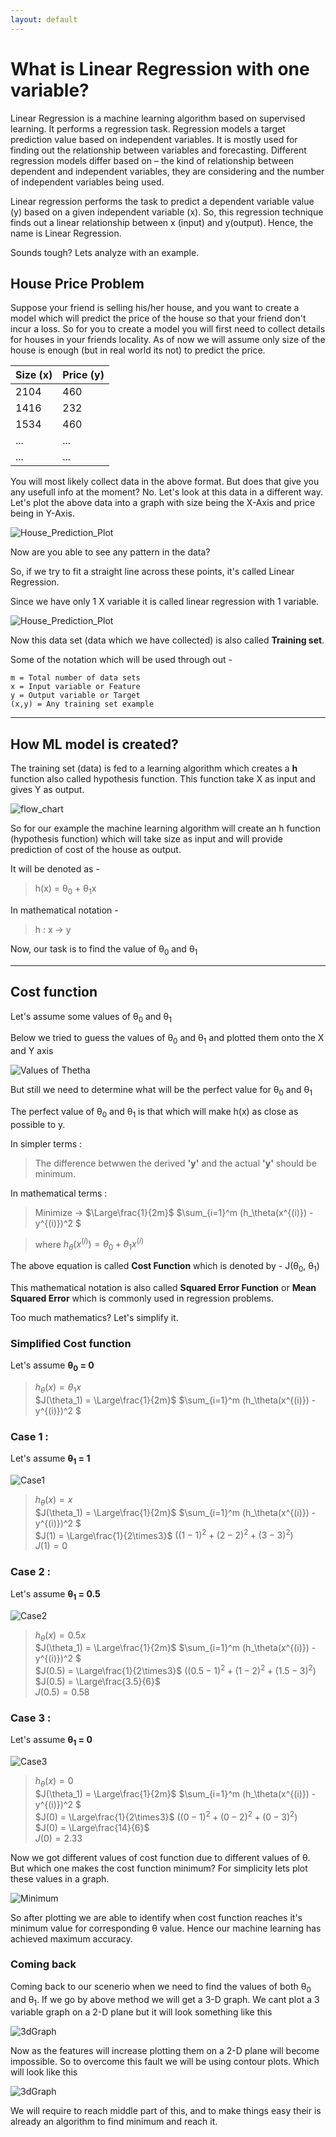 ```yaml
---
layout: default
---
```



 <script type="text/x-mathjax-config">
    MathJax.Hub.Config({
      tex2jax: {
        skipTags: ['script', 'noscript', 'style', 'textarea', 'pre'],
        inlineMath: [['$','$']]
      }
    });
  </script>
  <script src="https://cdn.mathjax.org/mathjax/latest/MathJax.js?config=TeX-AMS-MML_HTMLorMML" type="text/javascript"></script> 

# What is Linear Regression with one variable?

Linear Regression is a machine learning algorithm based on supervised learning. It performs a regression task. Regression models a target prediction value based on independent variables. It is mostly used for finding out the relationship between variables and forecasting. Different regression models differ based on – the kind of relationship between dependent and independent variables, they are considering and the number of independent variables being used.

Linear regression performs the task to predict a dependent variable value (y) based on a given independent variable (x). So, this regression technique finds out a linear relationship between x (input) and y(output). Hence, the name is Linear Regression.

Sounds tough? Lets analyze with an example.

## House Price Problem

Suppose your friend is selling his/her house, and you want to create a model which will predict the price of the house so that your friend don't incur a loss. So for you to create a model you will first need to collect details for houses in your friends locality. As of now we will assume only size of the house is enough (but in real world its not) to predict the price.

| Size (x) | Price (y) |
|:---------|:----------|
| 2104     | 460       |
| 1416     | 232       |
| 1534     | 460       |
| ...      | ...       |
| ...      | ...       |

You will most likely collect data in the above format. But does that give you any usefull info at the moment?
No. Let's look at this data in a different way.
Let's plot the above data into a graph with size being the X-Axis and price being in Y-Axis.

![House_Prediction_Plot](https://m3verma.github.io/Machine_Learning/Coursera_AndrewNG_Course/Images/Linear_Regression_1/house_price_problem.png)

Now are you able to see any pattern in the data?

So, if we try to fit a straight line across these points, it's called Linear Regression.

Since we have only 1 X variable it is called linear regression with 1 variable.

![House_Prediction_Plot](https://m3verma.github.io/Machine_Learning/Coursera_AndrewNG_Course/Images/Linear_Regression_1/house_price_problem_1.png)

Now this data set (data which we have collected) is also called **Training set**.

Some of the notation which will be used through out -
```
m = Total number of data sets
x = Input variable or Feature
y = Output variable or Target
(x,y) = Any training set example
```

* * *

## How ML model is created?

The training set (data) is fed to a learning algorithm which creates a **h** function also called hypothesis function. This function take X as input and gives Y as output.

![flow_chart](https://m3verma.github.io/Machine_Learning/Coursera_AndrewNG_Course/Images/Linear_Regression_1/flow_chart.png)

So for our example the machine learning algorithm will create an h function (hypothesis function) which will take size as input and will provide prediction of cost of the house as output. 

It will be denoted as -
> h(x) = θ<sub>0</sub> + θ<sub>1</sub>x

In mathematical notation -
> h : x -> y

Now, our task is to find the value of θ<sub>0</sub> and θ<sub>1</sub>

* * *

## Cost function

Let's assume some values of θ<sub>0</sub> and θ<sub>1</sub>

Below we tried to guess the values of θ<sub>0</sub> and θ<sub>1</sub> and plotted them onto the X and Y axis

![Values of Thetha](https://m3verma.github.io/Machine_Learning/Coursera_AndrewNG_Course/Images/Linear_Regression_1/Thetha_Values.png)

But still we need to determine what will be the perfect value for θ<sub>0</sub> and θ<sub>1</sub>

The perfect value of θ<sub>0</sub> and θ<sub>1</sub> is that which will make h(x) as close as possible to y.

In simpler terms :
> The difference betwwen the derived **'y'** and the actual **'y'** should be minimum.

In mathematical terms :
> Minimize -> $\Large\frac{1}{2m}$ $\sum_{i=1}^m (h_\theta(x^{(i)}) - y^{(i)})^2 $

> where $h_\theta(x^{(i)}) = \theta_0 + \theta_1x^{(i)}$

The above equation is called **Cost Function** which is denoted by - J(θ<sub>0</sub>, θ<sub>1</sub>)

This mathematical notation is also called **Squared Error Function** or **Mean Squared Error** which is commonly used in regression problems.

Too much mathematics? Let's simplify it.

### Simplified Cost function

Let's assume **θ<sub>0</sub> = 0**

> $h_\theta(x) = \theta_1x$ <br>
> $J(\theta_1) = \Large\frac{1}{2m}$ $\sum_{i=1}^m (h_\theta(x^{(i)}) - y^{(i)})^2 $

### Case 1 :

Let's assume **θ<sub>1</sub> = 1**

![Case1](https://m3verma.github.io/Machine_Learning/Coursera_AndrewNG_Course/Images/Linear_Regression_1/case1.png)

> $h_\theta(x) = x$<br>
> $J(\theta_1) = \Large\frac{1}{2m}$ $\sum_{i=1}^m (h_\theta(x^{(i)}) - y^{(i)})^2 $<br>
> $J(1) = \Large\frac{1}{2\times3}$ $((1 - 1)^2 + (2 - 2)^2 + (3 - 3)^2)$<br>
> $J(1) = 0$<br>

### Case 2 :

Let's assume **θ<sub>1</sub> = 0.5**

![Case2](https://m3verma.github.io/Machine_Learning/Coursera_AndrewNG_Course/Images/Linear_Regression_1/case2.png)

> $h_\theta(x) = 0.5x$<br>
> $J(\theta_1) = \Large\frac{1}{2m}$ $\sum_{i=1}^m (h_\theta(x^{(i)}) - y^{(i)})^2 $<br>
> $J(0.5) = \Large\frac{1}{2\times3}$ $((0.5 - 1)^2 + (1 - 2)^2 + (1.5 - 3)^2)$<br>
> $J(0.5) = \Large\frac{3.5}{6}$<br>
> $J(0.5) = 0.58$<br>

### Case 3 :

Let's assume **θ<sub>1</sub> = 0**

![Case3](https://m3verma.github.io/Machine_Learning/Coursera_AndrewNG_Course/Images/Linear_Regression_1/case3.png)

> $h_\theta(x) = 0$<br>
> $J(\theta_1) = \Large\frac{1}{2m}$ $\sum_{i=1}^m (h_\theta(x^{(i)}) - y^{(i)})^2 $<br>
> $J(0) = \Large\frac{1}{2\times3}$ $((0 - 1)^2 + (0 - 2)^2 + (0 - 3)^2)$<br>
> $J(0) = \Large\frac{14}{6}$<br>
> $J(0) = 2.33$<br>

Now we got different values of cost function due to different values of θ.
But which one makes the cost function minimum? For simplicity lets plot these values in a graph.

![Minimum](https://m3verma.github.io/Machine_Learning/Coursera_AndrewNG_Course/Images/Linear_Regression_1/Minimum.png)

So after plotting we are able to identify when cost function reaches it's minimum value for corresponding θ value.
Hence our machine learning has achieved maximum accuracy.

### Coming back

Coming back to our scenerio when we need to find the values of both θ<sub>0</sub> and θ<sub>1</sub>.
If we go by above method we will get a 3-D graph.
We cant plot a 3 variable graph on a 2-D plane but it will look something like this

![3dGraph](https://m3verma.github.io/Machine_Learning/Coursera_AndrewNG_Course/Images/Linear_Regression_1/3d_graph.png)

Now as the features will increase plotting them on a 2-D plane will become impossible.
So to overcome this fault we will be using contour plots. Which will look like this 

![3dGraph](https://m3verma.github.io/Machine_Learning/Coursera_AndrewNG_Course/Images/Linear_Regression_1/contour.png)

We will require to reach middle part of this, and to make things easy their is already an algorithm to find minimum and reach it.
